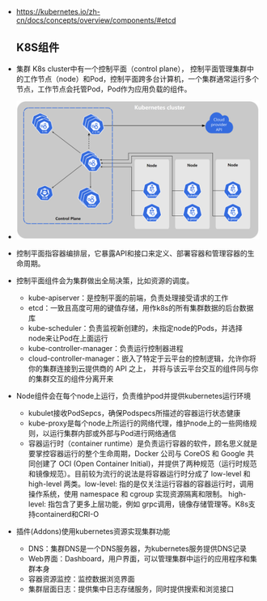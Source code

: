 - https://kubernetes.io/zh-cn/docs/concepts/overview/components/#etcd

  ## K8S组件

- 集群 K8s cluster中有一个控制平面（control plane）， 控制平面管理集群中的工作节点（node）和Pod，控制平面跨多台计算机，一个集群通常运行多个节点，工作节点会托管Pod，Pod作为应用负载的组件。

- ![image-20230202150301531](assets/image-20230202150301531.png)

- 控制平面指容器编排层，它暴露API和接口来定义、部署容器和管理容器的生命周期。
- 控制平面组件会为集群做出全局决策，比如资源的调度。
  - kube-apiserver：是控制平面的前端，负责处理接受请求的工作
  - etcd：一致且高度可用的键值存储，用作k8s的所有集群数据的后台数据库
  - kube-scheduler：负责监视新创建的，未指定node的Pods，并选择node来让Pod在上面运行
  - kube-controller-manager：负责运行控制器进程
  - cloud-controller-manager：嵌入了特定于云平台的控制逻辑，允许你将你的集群连接到云提供商的 API 之上， 并将与该云平台交互的组件同与你的集群交互的组件分离开来
- Node组件会在每个node上运行，负责维护pod并提供kubernetes运行环境
  - kubulet接收PodSepcs，确保Podspecs所描述的容器运行状态健康
  - kube-proxy是每个node上所运行的网络代理，维护node上的一些网络规则，以运行集群内部或外部与Pod进行网络通信
  - 容器运行时（container runtime）是负责运行容器的软件，顾名思义就是要掌控容器运行的整个生命周期，Docker 公司与 CoreOS 和 Google 共同创建了 OCI (Open Container Initial)，并提供了两种规范（运行时规范和镜像规范）。目前较为流行的说法是将容器运行时分成了 low-level 和 high-level 两类。low-level: 指的是仅关注运行容器的容器运行时，调用操作系统，使用 namespace 和 cgroup 实现资源隔离和限制。 high-level: 指包含了更多上层功能，例如 grpc调用，镜像存储管理等。K8s支持containerd和CRI-O

- 插件(Addons)使用kubernetes资源实现集群功能
  - DNS：集群DNS是一个DNS服务器，为kubernetes服务提供DNS记录
  - Web界面：Dashboard，用户界面，可以管理集群中运行的应用程序和集群本身
  - 容器资源监控：监控数据浏览界面
  - 集群层面日志：提供集中日志存储服务，同时提供搜索和浏览接口